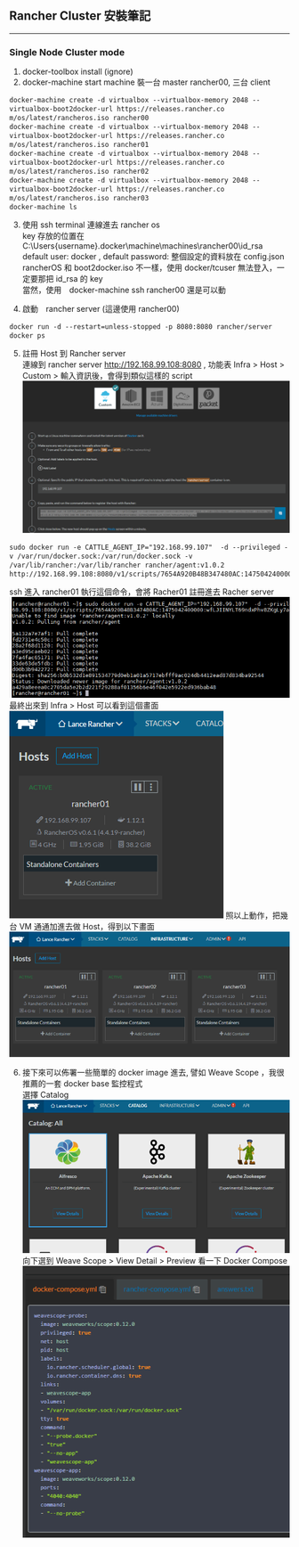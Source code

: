 ## Rancher Cluster 安裝筆記  ##
---

### Single Node Cluster mode ###

1. docker-toolbox install (ignore)
2. docker-machine start machine 裝一台 master rancher00, 三台 client
```shell
docker-machine create -d virtualbox --virtualbox-memory 2048 --virtualbox-boot2docker-url https://releases.rancher.co m/os/latest/rancheros.iso rancher00
docker-machine create -d virtualbox --virtualbox-memory 2048 --virtualbox-boot2docker-url https://releases.rancher.co m/os/latest/rancheros.iso rancher01
docker-machine create -d virtualbox --virtualbox-memory 2048 --virtualbox-boot2docker-url https://releases.rancher.co m/os/latest/rancheros.iso rancher02
docker-machine create -d virtualbox --virtualbox-memory 2048 --virtualbox-boot2docker-url https://releases.rancher.co m/os/latest/rancheros.iso rancher03
docker-machine ls
```
3. 使用 ssh terminal 連線進去 rancher os <br/>
key 存放的位置在 C:\Users\{username}\.docker\machine\machines\rancher00\id_rsa </br>
default user: docker , default password: 
整個設定的資料放在 config.json <br/>
rancherOS 和 boot2docker.iso 不一樣，使用 docker/tcuser 無法登入，一定要那把 id_rsa 的 key <br/>
當然，使用　docker-machine ssh rancher00 還是可以動

4. 啟動　rancher server (這邊使用 rancher00) 
```shell
docker run -d --restart=unless-stopped -p 8080:8080 rancher/server
docker ps 
```

5. 註冊 Host 到 Rancher server <br/>
連線到 rancher server http://192.168.99.108:8080 , 功能表 Infra > Host > Custom > 輸入資訊後，會得到類似這樣的 script 
![rancher register](resources/rancher_register.png)
```shell
sudo docker run -e CATTLE_AGENT_IP="192.168.99.107"  -d --privileged -v /var/run/docker.sock:/var/run/docker.sock -v /var/lib/rancher:/var/lib/rancher rancher/agent:v1.0.2 http://192.168.99.108:8080/v1/scripts/7654A920B48B347480AC:1475042400000:wfLJIINYLT69ndxPhv8ZKgLy7ao
```
ssh 進入 rancher01 執行這個命令，會將 Racher01  註冊進去 Racher server
![](resources/rancher_host_docker_agent.png)
最終出來到 Infra > Host 可以看到這個畫面 
![](resources/rancher_host.png)
照以上動作，把幾台 VM 通通加進去做 Host，得到以下畫面
![](resources/rancher_cluster.png)

6. 接下來可以佈署一些簡單的 docker image 進去, 譬如 Weave Scope ，我很推薦的一套 docker base 監控程式<br/>
選擇 Catalog 
![](resources/rancher_catalog.png)
向下選到 Weave Scope > View Detail > Preview 看一下 Docker Compose 
![](resources/weave_docker_compose_yml.png)









